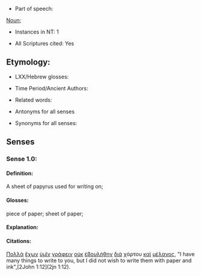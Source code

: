 * Part of speech: 

[Noun](http://ugg.readthedocs.io/en/latest/noun.html); 

* Instances in NT: 1

* All Scriptures cited: Yes

## Etymology: 

* LXX/Hebrew glosses: 

* Time Period/Ancient Authors: 

* Related words: 

* Antonyms for all senses

* Synonyms for all senses: 

## Senses 

### Sense 1.0: 

#### Definition: 

A sheet of papyrus used for writing on; 

#### Glosses: 

piece of paper; sheet of paper;

#### Explanation: 

#### Citations: 

[Πολλὰ](../G41830/01.md) [ἔχων](../G21920/01.md) [ὑμῖν](../G47710/01.md) [γράφειν](../G11250/01.md) [οὐκ](../G37560/01.md) [ἐβουλήθην](../G10140/01.md) [διὰ](../G12230/01.md) χάρτου [καὶ](../G25320/01.md) [μέλανος](../G31890/01.md), "I have many things to write to you, but I did not wish to write them with paper and ink",[2John 1:12](2jn 1:12).  
